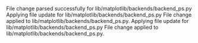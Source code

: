 File change parsed successfully for lib/matplotlib/backends/backend_ps.py
Applying file update for lib/matplotlib/backends/backend_ps.py
File change applied to lib/matplotlib/backends/backend_ps.py.
Applying file update for lib/matplotlib/backends/backend_ps.py
File change applied to lib/matplotlib/backends/backend_ps.py.
